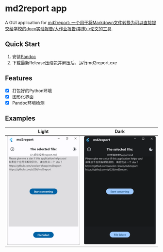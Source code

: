 # md2report app

A GUI application for [md2report: 一个用于将Markdown文件转换为可以直接提交给学校的docx实验报告/大作业报告/期末小论文的工具](https://github.com/woolen-sheep/md2report).

## Quick Start

1. 安装[Pandoc](https://pandoc.org/installing.html)
2. 下载最新Release压缩包并解压后，运行md2report.exe

## Features

- [x] 打包好的Python环境
- [x] 图形化界面
- [x] Pandoc环境检测

## Examples

|          Light           |          Dark           |
| :----------------------: | :---------------------: |
| ![light](pics/light.png) | ![light](pics/dark.png) |

